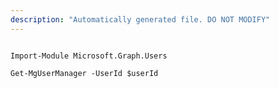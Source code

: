 ```yaml
---
description: "Automatically generated file. DO NOT MODIFY"
---
```


```powershellv2

Import-Module Microsoft.Graph.Users

Get-MgUserManager -UserId $userId

```